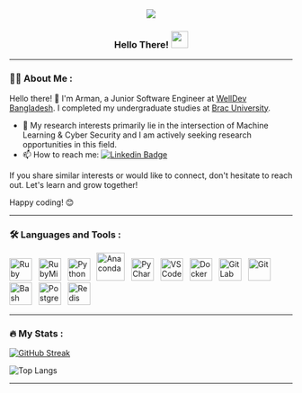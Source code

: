 <!---
Source: https://www.sitepoint.com/github-profile-readme/#:~:text=Adding%20GitHub%20Stats
-->
<div id="header" align="center">
  <img src="https://media.giphy.com/media/v1.Y2lkPTc5MGI3NjExaDM1aGxuNDJ1c2g0anUyMmpocWFjcTBuemtocGRxNmtrZDl0dTh6biZlcD12MV9pbnRlcm5hbF9naWZfYnlfaWQmY3Q9Zw/CuuSHzuc0O166MRfjt/giphy.gif"/>
  <br>
  <img src="https://komarev.com/ghpvc/?username=arman-hosain&style=flat-square&color=blue" alt=""/>
  <h3>
    Hello There!
    <img src="https://media.giphy.com/media/hvRJCLFzcasrR4ia7z/giphy.gif" width="30px"/>
  </h3>
</div>

---

### :man_technologist: About Me :

Hello there! 👋 I'm Arman, a Junior Software Engineer at <a href="https://www.welldev.io/">WellDev Bangladesh</a>. I completed my undergraduate studies at <a href="https://www.bracu.ac.bd/">Brac University</a>.


- :telescope: My research interests primarily lie in the intersection of Machine Learning & Cyber Security and I am actively seeking research opportunities in this field.
- :mailbox: How to reach me: [![Linkedin Badge](https://img.shields.io/badge/-Arman_Hossain-blue?style=flat&logo=Linkedin&logoColor=white)](https://www.linkedin.com/in/arman--hossain/) 



If you share similar interests or would like to connect, don't hesitate to reach out. Let's learn and grow together!

Happy coding! 😊


---

### :hammer_and_wrench: Languages and Tools :
<div>
<img src="https://cdn.jsdelivr.net/gh/devicons/devicon@latest/icons/ruby/ruby-original-wordmark.svg" title="Ruby" alt="Ruby" width="40" height="40"/> &nbsp;
<img src="https://cdn.jsdelivr.net/gh/devicons/devicon@latest/icons/rubymine/rubymine-original.svg" title="RubyMine" alt="RubyMine" width="40" height="40"/> &nbsp;
<img src="https://cdn.jsdelivr.net/gh/devicons/devicon@latest/icons/python/python-original-wordmark.svg" title="Python" alt="Python" width="40" height="40"/> &nbsp;
<img src="https://cdn.jsdelivr.net/gh/devicons/devicon@latest/icons/anaconda/anaconda-original-wordmark.svg" title="Anaconda" alt="Anaconda" width="50" height="50"/> &nbsp;
<img src="https://cdn.jsdelivr.net/gh/devicons/devicon@latest/icons/pycharm/pycharm-original.svg" title="PyCharm" alt="PyCharm" width="40" height="40"/> &nbsp;
<img src="https://cdn.jsdelivr.net/gh/devicons/devicon@latest/icons/vscode/vscode-original-wordmark.svg" title="VSCode" alt="VSCode" width="40" height="40"/> &nbsp;
<img src="https://cdn.jsdelivr.net/gh/devicons/devicon@latest/icons/docker/docker-original-wordmark.svg" 
title="Docker" alt="Docker" width="40" height="40"/> &nbsp;
<img src="https://cdn.jsdelivr.net/gh/devicons/devicon@latest/icons/gitlab/gitlab-original-wordmark.svg"
title="GitLab" alt="GitLab" width="40" height="40"/> &nbsp;
<img src="https://cdn.jsdelivr.net/gh/devicons/devicon@latest/icons/git/git-original-wordmark.svg" title="Git" alt="Git" width="40" height="40"/> &nbsp;
<img src="https://cdn.jsdelivr.net/gh/devicons/devicon@latest/icons/bash/bash-plain.svg" title="Bash" alt="Bash" width="40" height="40"/> &nbsp;
<img src="https://cdn.jsdelivr.net/gh/devicons/devicon@latest/icons/postgresql/postgresql-original-wordmark.svg"  title="PostgreSQL" alt="PostgreSQL" width="40" height="40"/> &nbsp;
<img src="https://cdn.jsdelivr.net/gh/devicons/devicon@latest/icons/redis/redis-original-wordmark.svg" title="Redis" alt="Redis" width="40" height="40"/> &nbsp;
</div>


---

### :fire: My Stats :
[![GitHub Streak](https://streak-stats.demolab.com?user=arman-hosain&theme=whatsapp-light2&hide_border=true&border_radius=3.7&date_format=M%20j%5B%2C%20Y%5D)](https://git.io/streak-stats)

![Top Langs](https://github-readme-stats.vercel.app/api/top-langs/?username=arman-hosain&hide_progress=true)

---
